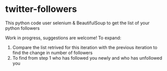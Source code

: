 # twitter-followers
This python code user selenium &amp; BeautifulSoup to get the list of your python followers

Work in progress, suggestions are welcome!
To expand:
1. Compare the list retrived for this iteration with the previous iteration to find the change in number of followers 
2. To find from step 1 who has followed you newly and who has unfollowed you
